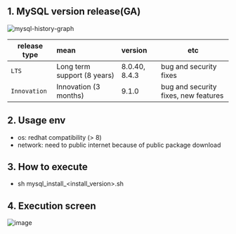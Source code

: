 ## 1. MySQL version release(GA)
![mysql-history-graph](https://github.com/user-attachments/assets/d5768b5e-edfa-42f5-862f-c9f09f649652)

| release type | mean | version | etc |
|---|:---|:---|---|
|`LTS`| Long term support (8 years) | 8.0.40, 8.4.3 | bug and security fixes |
|`Innovation`| Innovation (3 months) | 9.1.0 | bug and security fixes, new features |

## 2. Usage env
- os: redhat compatibility (> 8)
- network: need to public internet because of public package download

## 3. How to execute   
- sh mysql_install_<install_version>.sh

## 4. Execution screen
![image](https://github.com/khkwon01/MySQL_install/assets/8789421/258cffa5-a1c4-42a1-b474-907a39755d54)
